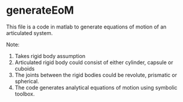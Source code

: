 # generateEoM
This file is a code in matlab to generate equations of motion of an articulated system.

Note:
1) Takes rigid body assumption
2) Articulated rigid body could consist of either cylinder, capsule or cuboids
3) The joints between the rigid bodies could be revolute, prismatic or spherical.
4) The code generates analytical equations of motion using symbolic toolbox.
